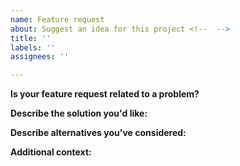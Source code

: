 ```yaml
---
name: Feature request
about: Suggest an idea for this project <!--  -->
title: ''
labels: ''
assignees: ''

---
```


**Is your feature request related to a problem?**
<!-- A clear and concise description of what the problem is. Ex. I'm unhappy that [...] -->

**Describe the solution you'd like:**
<!-- A clear and concise description of what you want to happen. -->

**Describe alternatives you've considered:**
<!-- A clear and concise description of any alternative solutions or features you've considered. -->

**Additional context:**
<!-- Add any other context or screenshots about the feature request here. -->
